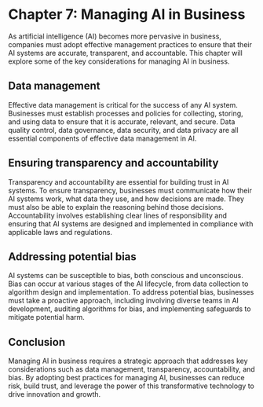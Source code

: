 Chapter 7: Managing AI in Business
==================================

As artificial intelligence (AI) becomes more pervasive in business, companies must adopt effective management practices to ensure that their AI systems are accurate, transparent, and accountable. This chapter will explore some of the key considerations for managing AI in business.

Data management
---------------

Effective data management is critical for the success of any AI system. Businesses must establish processes and policies for collecting, storing, and using data to ensure that it is accurate, relevant, and secure. Data quality control, data governance, data security, and data privacy are all essential components of effective data management in AI.

Ensuring transparency and accountability
----------------------------------------

Transparency and accountability are essential for building trust in AI systems. To ensure transparency, businesses must communicate how their AI systems work, what data they use, and how decisions are made. They must also be able to explain the reasoning behind those decisions. Accountability involves establishing clear lines of responsibility and ensuring that AI systems are designed and implemented in compliance with applicable laws and regulations.

Addressing potential bias
-------------------------

AI systems can be susceptible to bias, both conscious and unconscious. Bias can occur at various stages of the AI lifecycle, from data collection to algorithm design and implementation. To address potential bias, businesses must take a proactive approach, including involving diverse teams in AI development, auditing algorithms for bias, and implementing safeguards to mitigate potential harm.

Conclusion
----------

Managing AI in business requires a strategic approach that addresses key considerations such as data management, transparency, accountability, and bias. By adopting best practices for managing AI, businesses can reduce risk, build trust, and leverage the power of this transformative technology to drive innovation and growth.
